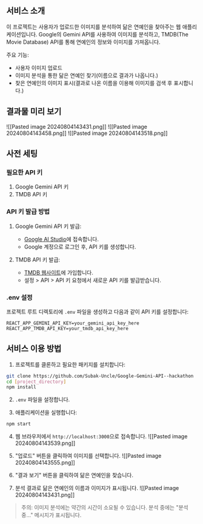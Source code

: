 
## 서비스 소개

이 프로젝트는 사용자가 업로드한 이미지를 분석하여 닮은 연예인을 찾아주는 웹 애플리케이션입니다. 
Google의 Gemini API를 사용하여 이미지를 분석하고, TMDB(The Movie Database) API를 통해 연예인의 정보와 이미지를 가져옵니다.

주요 기능:
- 사용자 이미지 업로드
- 이미지 분석을 통한 닮은 연예인 찾기(이름으로 결과가 나옵니다.)
- 찾은 연예인의 이미지 표시(결과로 나온 이름을 이용해 이미지를 검색 후 표시합니다.)

## 결과물 미리 보기
![[Pasted image 20240804143431.png]]
![[Pasted image 20240804143458.png]]
![[Pasted image 20240804143518.png]]
## 사전 세팅

### 필요한 API 키

1. Google Gemini API 키
2. TMDB API 키

### API 키 발급 방법

1. Google Gemini API 키 발급:
   - [Google AI Studio](https://makersuite.google.com/app/apikey)에 접속합니다.
   - Google 계정으로 로그인 후, API 키를 생성합니다.

2. TMDB API 키 발급:
   - [TMDB 웹사이트](https://www.themoviedb.org/)에 가입합니다.
   - 설정 > API > API 키 요청에서 새로운 API 키를 발급받습니다.

### .env 설정

프로젝트 루트 디렉토리에 `.env` 파일을 생성하고 다음과 같이 API 키를 설정합니다:
```
REACT_APP_GEMINI_API_KEY=your_gemini_api_key_here
REACT_APP_TMDB_API_KEY=your_tmdb_api_key_here
```

## 서비스 이용 방법

1. 프로젝트를 클론하고 필요한 패키지를 설치합니다:
```bash
git clone https://github.com/Subak-Uncle/Google-Gemini-API--hackathon
cd [project_directory]
npm install
```

2. `.env` 파일을 설정합니다.

3. 애플리케이션을 실행합니다:
```bash
npm start
```

4. 웹 브라우저에서 `http://localhost:3000`으로 접속합니다.
   ![[Pasted image 20240804143539.png]]

5. "업로드" 버튼을 클릭하여 이미지를 선택합니다.
   ![[Pasted image 20240804143555.png]]

6. "결과 보기" 버튼을 클릭하여 닮은 연예인을 찾습니다.

7. 분석 결과로 닮은 연예인의 이름과 이미지가 표시됩니다.
   ![[Pasted image 20240804143431.png]]

> 주의: 이미지 분석에는 약간의 시간이 소요될 수 있습니다. 분석 중에는 "분석 중..." 메시지가 표시됩니다.




